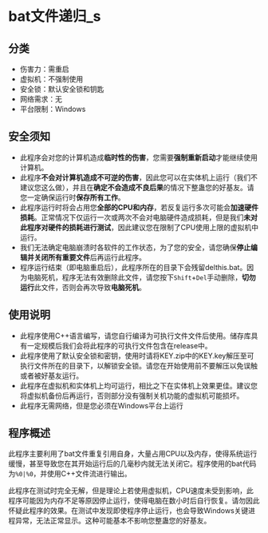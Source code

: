 # bat文件递归_s

## 分类

- 伤害力：需重启
- 虚拟机：不强制使用
- 安全锁：默认安全锁和钥匙
- 网络需求：无
- 平台限制：Windows

## 安全须知

- 此程序会对您的计算机造成**临时性的伤害**，您需要**强制重新启动**才能继续使用计算机。
- 此程序**不会对计算机造成不可逆的伤害**，因此您可以在实体机上运行（我们不建议您这么做），并且在**确定不会造成不良后果**的情况下整蛊您的好基友。请您一定确保运行时**保存所有工作**。
- 此程序运行时将会占用您**全部的CPU和内存**，若反复运行多次可能会**加速硬件损耗**。正常情况下仅运行一次或两次不会对电脑硬件造成损耗，但是我们**未对此程序对硬件的损耗进行测试**，因此建议您在限制了CPU使用上限的虚拟机中运行。
- 我们无法确定电脑崩溃时各软件的工作状态，为了您的安全，请您确保**停止编辑并关闭所有重要文件**后再运行此程序。
- 程序运行结束（即电脑重启后），此程序所在的目录下会残留delthis.bat。因为电脑死机，程序无法有效删除此文件，请您按下`Shift`+`Del`手动删除，**切勿运行**此文件，否则会再次导致**电脑死机**。

## 使用说明

- 此程序使用C++语言编写，请您自行编译为可执行文件文件后使用。储存库具有一定规模后我们会将此程序的可执行文件包含在release中。
- 此程序使用了默认安全锁和密钥，使用时请将KEY.zip中的KEY.key解压至可执行文件所在的目录下，以解锁安全锁。请您在开始使用前不要解压以免误触或者被好基友运行。
- 此程序在虚拟机和实体机上均可运行，相比之下在实体机上效果更佳。建议您将虚拟机备份后再运行，否则部分没有强制关机功能的虚拟机可能损坏。
- 此程序无需网络，但是您必须在Windows平台上运行

## 程序概述

此程序主要利用了bat文件重复引用自身，大量占用CPU以及内存，使得系统运行缓慢，甚至导致您在其开始运行后的几毫秒内就无法关闭它。程序使用的bat代码为`%0|%0`，并使用C++文件流进行输出。


此程序在测试时完全无解，但是理论上若使用虚拟机，CPU速度未受到影响，此程序可能因为内存不足等原因停止运行，使得电脑在数小时后自行恢复。请勿因此怀疑此程序的效果。在测试中发现即使程序停止运行，也会导致Windows关键进程异常，无法正常显示。这种可能基本不影响您整蛊您的好基友。